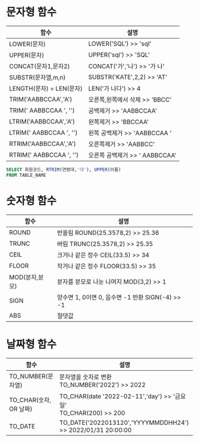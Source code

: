 # 문자형 함수
함수|설명
-|-|
LOWER(문자)|LOWER('SQL') >> 'sql'|
UPPER(문자)|UPPER('sql') >> 'SQL'
CONCAT(문자1,문자2)| CONCAT('가','나') >> '가 나'
SUBSTR(문자열,m,n)|SUBSTR('KATE',2,2) >> 'AT'
LENGTH(문자) = LEN(문자)|LEN('가 나다') >> 4
TRIM('AABBCCAA','A')|오른쪽,왼쪽에서 삭제 >> 'BBCC'
TRIM('    AABBCCAA     ', '')|공백제거 >> 'AABBCCAA'
LTRIM('AABBCCAA','A')| 왼쪽제거 >> 'BBCCAA'
LTRIM('    AABBCCAA     ', '')|왼쪽 공백제거 >> 'AABBCCAA     '
RTRIM('AABBCCAA','A')| 오른쪽제거 >> 'AABBCC'
RTRIM('    AABBCCAA     ', '')|오른쪽 공백제거 >> '    AABBCCAA'

```SQL
SELECT 회원코드, RTRIM(연령대,'대'), UPPER(이름)
FROM TABLE_NAME
```

# 숫자형 함수
함수|설명
-|-|
ROUND|반올림 ROUND(25.3578,2) >> 25.36
TRUNC|버림 TRUNC(25.3578,2) >> 25.35
CEIL|크거나 같은 정수 CEIL(33.5) >> 34
FLOOR|작거나 같은 정수 FLOOR(33.5) >> 35
MOD(분자,분모)|분자를 분모로 나눈 나머지 MOD(3,2) >> 1
SIGN|양수면 1, 0이면 0, 음수면 -1 반환 SIGN(-4) >> -1
ABS|절댓값

# 날짜형 함수
함수|설명
-|-|
TO_NUMBER(문자열)|문자열을 숫자로 변환 <BR> TO_NUMBER('2022') >> 2022
TO_CHAR(숫자, OR 날짜)|TO_CHAR(date '2022-02-11','day') >> '금요일' <br> TO_CHAR(200) >> 200
TO_DATE|TO_DATE('2022013120','YYYYMMDDHH24') >> 2022/01/31 20:00:00

